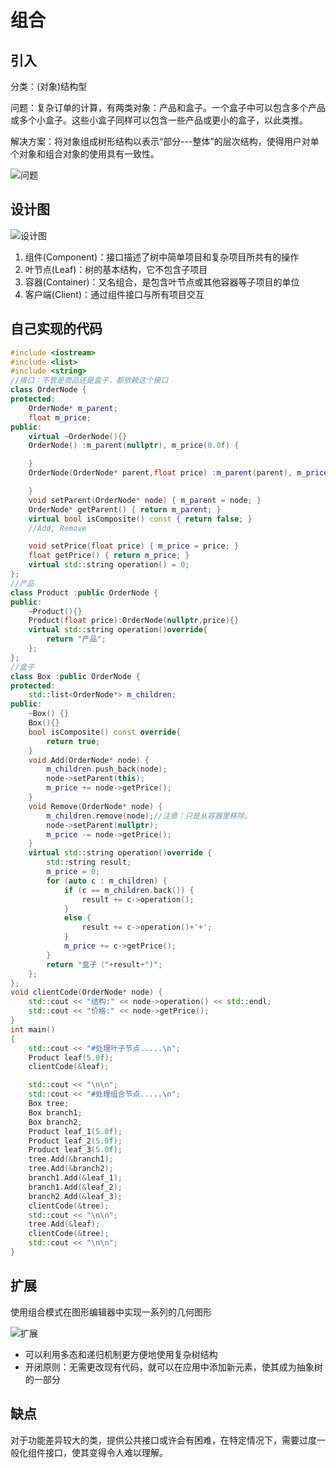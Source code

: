 # 组合

## 引入

分类：(对象)结构型

问题：复杂订单的计算，有两类对象：产品和盒子。一个盒子中可以包含多个产品或多个小盒子。这些小盒子同样可以包含一些产品或更小的盒子，以此类推。

解决方案：将对象组成树形结构以表示“部分---整体”的层次结构，使得用户对单个对象和组合对象的使用具有一致性。

![问题](Composite.assets/问题.png) 

## 设计图

![设计图](Composite.assets/设计图.png) 

1. 组件(Component)：接口描述了树中简单项目和复杂项目所共有的操作
2. 叶节点(Leaf)：树的基本结构，它不包含子项目
3. 容器(Container)：又名组合，是包含叶节点或其他容器等子项目的单位
4. 客户端(Client)：通过组件接口与所有项目交互

## 自己实现的代码

```c++
#include <iostream>
#include <list>
#include <string>
//接口：不管是商品还是盒子，都依赖这个接口
class OrderNode {
protected:
    OrderNode* m_parent;
    float m_price;
public:
    virtual ~OrderNode(){}
    OrderNode() :m_parent(nullptr), m_price(0.0f) {

    }
    OrderNode(OrderNode* parent,float price) :m_parent(parent), m_price(price) {

    }
    void setParent(OrderNode* node) { m_parent = node; }
    OrderNode* getParent() { return m_parent; }
    virtual bool isComposite() const { return false; }
    //Add, Remove

    void setPrice(float price) { m_price = price; }
    float getPrice() { return m_price; }
    virtual std::string operation() = 0;
};
//产品
class Product :public OrderNode {
public:
    ~Product(){}
    Product(float price):OrderNode(nullptr,price){}
    virtual std::string operation()override{
        return "产品";
    };
};
//盒子
class Box :public OrderNode {
protected:
    std::list<OrderNode*> m_children;
public:
    ~Box() {}
    Box(){}
    bool isComposite() const override{
        return true;
    }
    void Add(OrderNode* node) {
        m_children.push_back(node);
        node->setParent(this);
        m_price += node->getPrice();
    }
    void Remove(OrderNode* node) {
        m_children.remove(node);//注意：只是从容器里移除。
        node->setParent(nullptr);
        m_price -= node->getPrice();
    }
    virtual std::string operation()override {
        std::string result;
        m_price = 0;
        for (auto c : m_children) {
            if (c == m_children.back()) {
                result += c->operation();
            }
            else {
                result += c->operation()+'+';
            }
            m_price += c->getPrice();
        }
        return "盒子（"+result+")";
    };
};
void clientCode(OrderNode* node) {
    std::cout << "结构:" << node->operation() << std::endl;
    std::cout << "价格:" << node->getPrice();
}
int main()
{
    std::cout << "#处理叶子节点.....\n";
    Product leaf(5.0f);
    clientCode(&leaf);

    std::cout << "\n\n";
    std::cout << "#处理组合节点.....\n";
    Box tree;
    Box branch1;
    Box branch2;
    Product leaf_1(5.0f);
    Product leaf_2(5.0f);
    Product leaf_3(5.0f);
    tree.Add(&branch1);
    tree.Add(&branch2);
    branch1.Add(&leaf_1);
    branch1.Add(&leaf_2);
    branch2.Add(&leaf_3);
    clientCode(&tree);
    std::cout << "\n\n";
    tree.Add(&leaf);
    clientCode(&tree);
    std::cout << "\n\n";
}
```

## 扩展

使用组合模式在图形编辑器中实现一系列的几何图形

![扩展](Composite.assets/扩展.png) 

+ 可以利用多态和递归机制更方便地使用复杂树结构
+ 开闭原则：无需更改现有代码，就可以在应用中添加新元素，使其成为抽象树的一部分

## 缺点

对于功能差异较大的类，提供公共接口或许会有困难，在特定情况下，需要过度一般化组件接口，使其变得令人难以理解。

